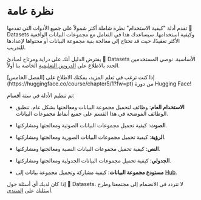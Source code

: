# نظرة عامة
تقدم أدلة "كيفية الاستخدام" نظرة شاملة أكثر شمولاً على جميع الأدوات التي تقدمها 🤗 Datasets وكيفية استخدامها. سيساعدك هذا في التعامل مع مجموعات البيانات الواقعية الأكثر تعقيدًا، حيث قد تحتاج إلى معالجة بنية مجموعة البيانات أو محتواها لإعدادها للتدريب.

يفترض الدليل أنك على دراية ومرتاح لمبادئ 🤗 Datasets الأساسية. نوصي المستخدمين الجدد بالاطلاع على [الدروس التعليمية](tutorial) الخاصة بنا أولاً.

<Tip>
إذا كنت ترغب في تعلم المزيد، يمكنك الاطلاع على [الفصل الخامس](https://huggingface.co/course/chapter5/1?fw=pt) من دورة Hugging Face!
</Tip>

تم تنظيم الأدلة في ستة أقسام:

- **<span class="underline decoration-sky-400 decoration-2 font-semibold">الاستخدام العام</span>**: وظائف لتحميل مجموعة البيانات ومعالجتها بشكل عام. تنطبق الوظائف الموضحة في هذا القسم على جميع أنماط مجموعات البيانات.

- **<span class="underline decoration-pink-400 decoration-2 font-semibold">الصوت</span>**: كيفية تحميل مجموعات البيانات الصوتية ومعالجتها ومشاركتها.

- **<span class="underline decoration-yellow-400 decoration-2 font-semibold">الرؤية</span>**: كيفية تحميل مجموعات البيانات الصورية ومعالجتها ومشاركتها.

- **<span class="underline decoration-green-400 decoration-2 font-semibold">النص</span>**: كيفية تحميل مجموعات البيانات النصية ومعالجتها ومشاركتها.

- **<span class="underline decoration-orange-400 decoration-2 font-semibold">الجدولي</span>**: كيفية تحميل مجموعات البيانات الجدولية ومعالجتها ومشاركتها.

- **<span class="underline decoration-indigo-400 decoration-2 font-semibold">مستودع مجموعة البيانات</span>**: كيفية مشاركة وتحميل مجموعة بيانات إلى <a href="https://huggingface.co/datasets">Hub</a>.

إذا كان لديك أي أسئلة حول 🤗 Datasets، لا تتردد في الانضمام إلى مجتمعنا وطرح أسئلتك على [المنتدى](https://discuss.huggingface.co/c/datasets/10).